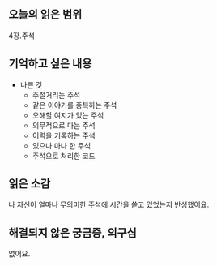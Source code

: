 ## 오늘의 읽은 범위
4장.주석

## 기억하고 싶은 내용
- 나쁜 것
  - 주절거리는 주석
  - 같은 이야기를 중복하는 주석
  - 오해할 여지가 있는 주석
  - 의무적으로 다는 주석
  - 이력을 기록하는 주석
  - 있으나 마나 한 주석
  - 주석으로 처리한 코드

## 읽은 소감
나 자신이 얼마나 무의미한 주석에 시간을 쏟고 있었는지 반성했어요.

## 해결되지 않은 궁금증, 의구심
없어요.
